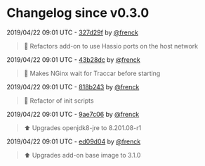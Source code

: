 # Changelog since v0.3.0

2019/04/22 09:01 UTC - [327d29f](https://github.com/hassio-addons/addon-traccar/commit/327d29fdd93b729add635d094618dc4d01c79ac5) by [@frenck](https://github.com/frenck)
> :hammer: Refactors add-on to use Hassio ports on the host network 

2019/04/22 09:01 UTC - [43b28dc](https://github.com/hassio-addons/addon-traccar/commit/43b28dce8c5f6971713ba1f81a7850ef330ac156) by [@frenck](https://github.com/frenck)
> :hammer: Makes NGinx wait for Traccar before starting 

2019/04/22 09:01 UTC - [818b243](https://github.com/hassio-addons/addon-traccar/commit/818b2432a8b86fc566cf32cce762add26e318403) by [@frenck](https://github.com/frenck)
> :hammer: Refactor of init scripts 

2019/04/22 09:01 UTC - [9ae7c06](https://github.com/hassio-addons/addon-traccar/commit/9ae7c0635cb287dd901f5ac2dbbc3a83ed0b6b43) by [@frenck](https://github.com/frenck)
> :arrow_up: Upgrades openjdk8-jre to 8.201.08-r1 

2019/04/22 09:01 UTC - [ed09d04](https://github.com/hassio-addons/addon-traccar/commit/ed09d048150ae9c2d6ede9b888967f391a9dec91) by [@frenck](https://github.com/frenck)
> :arrow_up: Upgrades add-on base image to 3.1.0 

